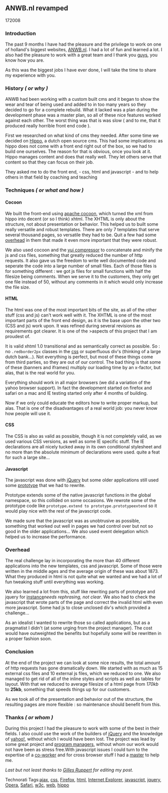 <article><h1>ANWB.nl revamped</h1><time><span class="day">1</span><span class="month">7</span><span class="year">2008</span></time><h3>Introduction</h3><p>The past <span title="Not full time mind you">9 months</span> I have had the pleasure and the privilege to work on one of holland's biggest websites, <a href="http://www.anwb.nl/"><abbr title="Algemene Nederlandse Wielrijders Bond">ANWB</abbr>.nl</a>. I had a lot of fun and learned a lot. I also had the pleasure to work with a great team and I thank you <a href="#thanks">guys</a>, you know how you are.</p><p>As this was the biggest jobs I have ever done, I will take the time to share my experience with you.</p><!--more--><h3>History <em>( or why )</em></h3><p>ANWB had been working with a custom built cms and it began to show the wear and tear of being used and added to in too many years so they decided to go for a complete rebuild. What it lacked was a plan during the development phase was a master plan, so all of these nice features worked against each other. The worst thing was that is was slow ( and to me, that it produced really horrible front end code ).</p><p>First we researched on what kind of cms they needed. After some time we decided on <a href="http://hippo.nl/">Hippo</a>, a dutch open source cms. This had some implications: as hippo does not come with a front end right out of the box, so we had to build one ourselves. The reason for that is obvious, once you look at it. Hippo manages content and does that really well. They let others serve that content so that they can focus on their job.</p><p>They asked me to do the front end, - css, html and javascript - and to help others in that field by coaching and teaching</p><h3>Techniques <em>( or what and how )</em></h3><h4>Cocoon</h4><p>We built the front-end using <a href="http://cocoon.apache.org/">apache cocoon</a>, which turned the xml from hippo into decent (or so I think) xhtml. The XHTML is only about the structure, not about presentation or behavior. This helped us to built some really versatile and robust templates. There are only 7 templates that serve several thousand pages, so versatile they had to be. Quit a few had some <a href="#overhead">overhead</a> in them that made it even more important that they were robust.</p><p>We also used cocoon and the <a href="http://developer.yahoo.com/yui/compressor/">yui compressor</a> to concatenate and minify the js and css files, something that greatly reduced the number of http requests. It also gave us the freedom to write well documented code and seperate the code into a large number of small files. Each of those files is for something different : we got js files for small functions with half the filesize being comments. When we serve it to the customers, they only get one file instead of 50, without any comments in it which would only increase the file size.</p><h4>HTML</h4><p>The html was one of the most important bits of the site, as all of the other stuff (css and js) can't work well with it. The XHTML is one of the most important parts of the front end design, as it is the base upon the other two (CSS and js) work upon. It was refined during several revisions as requirements got clearer. It is one of the >aspects of this project that I am proudest of.</p><p>It is valid xhtml 1.0 transitional and as semantically correct as possible. So : no <code>.redborder2px</code> classes in the <a href="#css">css</a> or superfluous div's (thinking of a large dutch <span title="postbank.nl">bank</span>...). Not everything is perfect, but most of these things come from third parties, so they are out of our control. The bad thing is that some of these (banners and iframes) multiply our loading time by an x-factor, but alas, that is the real world for you.</p><p>Everything should work in all major browsers (we did a variation of the yahoo browser support). In fact the development started on firefox and safari on a mac and IE testing started only after 4 months of building.</p><p>Now if we only could educate the editors how to write proper markup, but alas. That is one of the disadvantages of a real world job: you never know how people will use it.</p><h4 id="css">CSS</h4><p>The CSS is also as valid as possible, though it is not completely valid, as we used various CSS versions, as well as some IE specific stuff. The IE declarations are all nicely tucked away in its own conditional stylesheet and no more than the absolute minimum of declarations were used. quite a feat for such a large site...</p><h4 id="javascript">Javascript</h4><p>The javascript was done with <a href="http://jquery.com/">jQuery</a> but some older applications still used some  <a href="http://prototypejs.org/">prototype</a> that we had to rewrite.</p><p>Prototype extends some of the native javascript functions in the global namespace, so this collided on some occasions. We rewrote some of the prototype code like <code>prototype.extend to prototype.prototypeextend</code> so it would play nice with the rest of the javascript code.</p><p>We made sure that the javascript was as unobtrusive as possible, something that worked out well in pages we had control over but not so good in the older applications... We also used event delegation which helped us to increase the performance.</p><h3 id="overhead">Overhead</h3><p>The real challenge lay in incorporating the more than 40 different applications into the new templates, css and javascript. Some of those were written in the middle ages and the average origin of these was about 1873. What they produced in html is not quite what we wanted and we had a lot of fun tweaking stuff until everything was working.</p><p>We also learned a lot from this, stuff like rewriting parts of prototype and jquery for <a href="#javascript">instance</a><em>needs rephrasing, not clear</em>. We also had to check the javascript that wrote parts of the page and correct the invalid html with even more javascript. Some had js to close unclosed div's which provided a challenge...</p><p>As an idealist I wanted to rewrite those so called applications, but as a pragmatist I didn't (at some urging from the project manager). The cost would have outweighted the benefits but hopefully some will be rewritten in a proper fashion soon.</p><h3>Conclusion</h3><p>At the end of the project we can look at some nice results, the total amount of http requests has gone dramatically down. We started with as much as 15 external css files and 10 external js files, which we reduced to one. We also managed to get rid of all of the inline styles and scripts as well as tables for layout. With that we reduced to average filesize of a html page from <em>170kb</em> to <strong>25kb</strong>, something that speeds things up for our customers.</p><p>As we took all of the presentation and behavior out of the structure, the resulting pages are more flexible : so maintenance should benefit from this.<h3 id="thanks">Thanks <em>( or whom )</em></h3></p><p>During this project I had the pleasure to work with some of the best in their fields. I also could use the work of the builders of <a href="http://ejohn.org/">jQuery</a> and the knowledge of <a href="http://twitter.com/natekoechley">yahoo!</a>, without which I would have been lost. The project was lead by some great project and <a href="http://twitter.com/rcosters/">program managers</a>, without whom our work would not have been as stress free.With javascript issues I could turn to the expertise of a <a href="http://twitter.com/mtrimpe/">co-worker</a> and for cross browser stuff I had a <a href="http://oudenniel.nl/cs/index.php">master</a> to help me.</p><p><em>Last but not least thanks to <a href="http://twitter.com/elduderino78">Gilles Ruppert</a> for editing my post.</em></p><!-- Technorati Tags Start --><p>Technorati Tags:<a href="http://technorati.com/tag/ajax" rel="tag">ajax</a>, <a href="http://technorati.com/tag/css" rel="tag">css</a>, <a href="http://technorati.com/tag/Firefox" rel="tag">Firefox</a>, <a href="http://technorati.com/tag/html" rel="tag">html</a>, <a href="http://technorati.com/tag/Internet%20Explorer" rel="tag">Internet Explorer</a>, <a href="http://technorati.com/tag/javascript" rel="tag">javascript</a>, <a href="http://technorati.com/tag/jquery" rel="tag">jquery</a>, <a href="http://technorati.com/tag/Opera" rel="tag">Opera</a>, <a href="http://technorati.com/tag/Safari" rel="tag">Safari</a>, <a href="http://technorati.com/tag/w3c" rel="tag">w3c</a>, <a href="http://technorati.com/tag/web" rel="tag">web</a>, <a href="http://technorati.com/tag/hippo" rel="tag">hippo</a></p><!-- Technorati Tags End --></article>